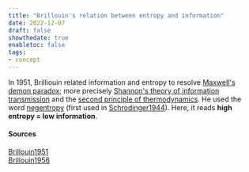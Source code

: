 ```yaml
---
title: "Brillouin's relation between entropy and information"
date: 2022-12-07
draft: false
showthedate: true
enabletoc: false
tags:
- concept
---
```


In 1951, Brilliouin related information and entropy to resolve [Maxwell's demon paradox](concept/Maxwell's%20demon%20paradox.md); more precisely [Shannon's theory of information transmission](concept/Shannon's%20theory%20of%20information%20transmission.md) and the [second principle of thermodynamics](concept/second%20principle%20of%20thermodynamics.md). He used the word  [negentropy](definition/negentropy.md) (first used in [Schrodinger1944](reference/Schrodinger1944.md)). Here, it reads **high entropy = low information**. 

#### Sources

[Brillouin1951](reference/Brillouin1951.md)     
[Brillouin1956](reference/Brillouin1956.md)
